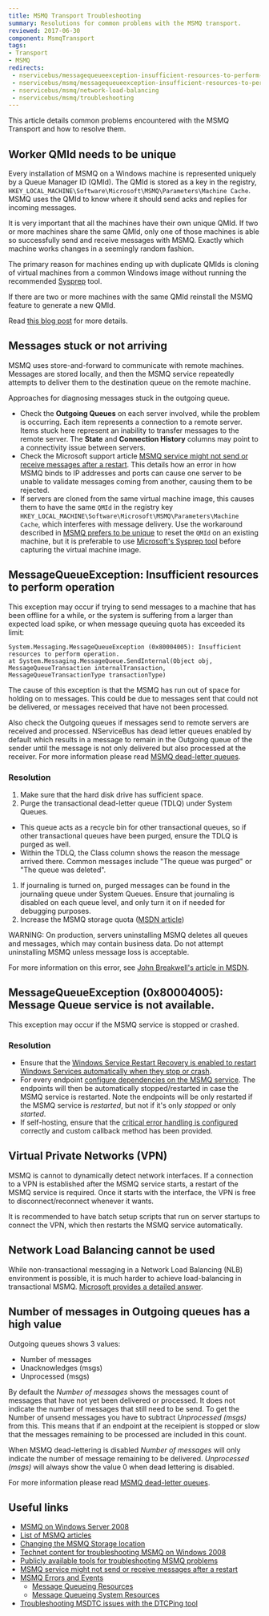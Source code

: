 ```yaml
---
title: MSMQ Transport Troubleshooting
summary: Resolutions for common problems with the MSMQ transport.
reviewed: 2017-06-30
component: MsmqTransport
tags:
- Transport
- MSMQ
redirects:
 - nservicebus/messagequeueexception-insufficient-resources-to-perform-operation
 - nservicebus/msmq/messagequeueexception-insufficient-resources-to-perform-operation
 - nservicebus/msmq/network-load-balancing
 - nservicebus/msmq/troubleshooting
---
```


This article details common problems encountered with the MSMQ Transport and how to resolve them.


## Worker QMId needs to be unique

Every installation of MSMQ on a Windows machine is represented uniquely by a Queue Manager ID (QMId). The QMId is stored as a key in the registry, `HKEY_LOCAL_MACHINE\Software\Microsoft\MSMQ\Parameters\Machine Cache`. MSMQ uses the QMId to know where it should send acks and replies for incoming messages.

It is very important that all the machines have their own unique QMId. If two or more machines share the same QMId, only one of those machines is able so successfully send and receive messages with MSMQ. Exactly which machine works changes in a seemingly random fashion.

The primary reason for machines ending up with duplicate QMIds is cloning of virtual machines from a common Windows image without running the recommended [Sysprep](https://technet.microsoft.com/en-us/library/cc766049.aspx) tool.

If there are two or more machines with the same QMId reinstall the MSMQ feature to generate a new QMId.

Read [this blog post](https://blogs.msdn.microsoft.com/johnbreakwell/2007/02/06/msmq-prefers-to-be-unique/) for more details.


## Messages stuck or not arriving

MSMQ uses store-and-forward to communicate with remote machines. Messages are stored locally, and then the MSMQ service repeatedly attempts to deliver them to the destination queue on the remote machine.

Approaches for diagnosing messages stuck in the outgoing queue.

 * Check the **Outgoing Queues** on each server involved, while the problem is occurring. Each item represents a connection to a remote server. Items stuck here represent an inability to transfer messages to the remote server. The **State** and **Connection History** columns may point to a connectivity issue between servers.
 * Check the Microsoft support article [MSMQ service might not send or receive messages after a restart](https://support.microsoft.com/en-us/kb/2554746). This details how an error in how MSMQ binds to IP addresses and ports can cause one server to be unable to validate messages coming from another, causing them to be rejected.
 * If servers are cloned from the same virtual machine image, this causes them to have the same `QMId` in the registry key `HKEY_LOCAL_MACHINE\Software\Microsoft\MSMQ\Parameters\Machine Cache`, which interferes with message delivery. Use the workaround described in [MSMQ prefers to be unique](https://blogs.msdn.microsoft.com/johnbreakwell/2007/02/06/msmq-prefers-to-be-unique/) to reset the `QMId` on an existing machine, but it is preferable to use [Microsoft's Sysprep tool](https://support.microsoft.com/en-us/kb/314828) before capturing the virtual machine image.


## MessageQueueException: Insufficient resources to perform operation

This exception may occur if trying to send messages to a machine that has been offline for a while, or the system is suffering from a larger than expected load spike, or when message queuing quota has exceeded its limit:

```
System.Messaging.MessageQueueException (0x80004005): Insufficient resources to perform operation.
at System.Messaging.MessageQueue.SendInternal(Object obj, MessageQueueTransaction internalTransaction, MessageQueueTransactionType transactionType)
```

The cause of this exception is that the MSMQ has run out of space for holding on to messages. This could be due to messages sent that could not be delivered, or messages received that have not been processed.

Also check the Outgoing queues if messages send to remote servers are received and processed. NServiceBus has dead letter queues enabled by default which results in a message to remain in the Outgoing queue of the sender until the message is not only delivered but also processed at the receiver. For more information please read [MSMQ dead-letter queues](dead-letter-queues.md).


### Resolution

 1. Make sure that the hard disk drive has sufficient space.
 1. Purge the transactional dead-letter queue (TDLQ) under System Queues.
  * This queue acts as a recycle bin for other transactional queues, so if other transactional queues have been purged, ensure the TDLQ is purged as well.
  * Within the TDLQ, the Class column shows the reason the message arrived there. Common messages include "The queue was purged" or "The queue was deleted".
 1. If journaling is turned on, purged messages can be found in the journaling queue under System Queues. Ensure that journaling is disabled on each queue level, and only turn it on if needed for debugging purposes.
 1. Increase the MSMQ storage quota ([MSDN article](https://support.microsoft.com/en-us/kb/899612))

WARNING: On production, servers uninstalling MSMQ deletes all queues and messages, which may contain business data. Do not attempt uninstalling MSMQ unless message loss is acceptable.

For more information on this error, see [John Breakwell's article in MSDN](https://blogs.msdn.microsoft.com/johnbreakwell/2006/09/18/insufficient-resources-run-away-run-away/).


## MessageQueueException (0x80004005): Message Queue service is not available.

This exception may occur if the MSMQ service is stopped or crashed.


### Resolution

- Ensure that the [Windows Service Restart Recovery is enabled to restart Windows Services automatically when they stop or crash](/nservicebus/hosting/windows-service.md#installation-restart-recovery).
- For every endpoint [configure dependencies on the MSMQ service](/nservicebus/hosting/windows-service.md#installation-service-dependencies). The endpoints will then be automatically stopped/restarted in case the MSMQ service is restarted. Note the endpoints will be only restarted if the MSMQ service is _restarted_, but not if it's only _stopped_ or only _started_.
- If self-hosting, ensure that the [critical error handling is configured](/nservicebus/hosting/critical-errors.md#custom-handling) correctly and custom callback method has been provided.


## Virtual Private Networks (VPN)

MSMQ is cannot to dynamically detect network interfaces. If a connection to a VPN is established after the MSMQ service starts, a restart of the MSMQ service is required. Once it starts with the interface, the VPN is free to disconnect/reconnect whenever it wants.

It is recommended to have batch setup scripts that run on server startups to connect the VPN, which then restarts the MSMQ service automatically.


## Network Load Balancing cannot be used

While non-transactional messaging in a Network Load Balancing (NLB) environment is possible, it is much harder to achieve load-balancing in transactional MSMQ. [Microsoft provides a detailed answer](https://support.microsoft.com/en-us/kb/899611).

## Number of messages in Outgoing queues has a high value

Outgoing queues shows 3 values:

- Number of messages
- Unacknowledges (msgs)
- Unprocessed (msgs)

By default the *Number of messages* shows the messages count of messages that have not yet been delivered or processed. It does not indicate the number of messages that still need to be send. To get the Number of unsend messages you have to subtract *Unprocessed (msgs)* from this.
This means that if an endpoint at the receipient is stopped or slow that the messages remaining to be processed are included in this count.

When MSMQ dead-lettering is disabled *Number of messages* will only indicate the number of message remaining to be delivered. *Unprocessed (msgs)* will always show the value 0 when dead lettering is disabled.

For more information please read [MSMQ dead-letter queues](dead-letter-queues.md).


## Useful links

 - [MSMQ on Windows Server 2008](https://technet.microsoft.com/en-gb/library/cc753070%28WS.10%29.aspx)
 - [List of MSMQ articles](https://blogs.msdn.microsoft.com/johnbreakwell/)
 - [Changing the MSMQ Storage location](https://blogs.msdn.microsoft.com/johnbreakwell/2009/02/09/changing-the-msmq-storage-location/)
 - [Technet content for troubleshooting MSMQ on Windows 2008](https://blogs.msdn.microsoft.com/johnbreakwell/2008/05/07/technet-content-for-troubleshooting-msmq-on-windows-2008-and-vista/)
 - [Publicly available tools for troubleshooting MSMQ problems](https://blogs.msdn.microsoft.com/johnbreakwell/2007/12/13/what-publically-available-tools-are-there-for-troubleshooting-msmq-problems/)
 - [MSMQ service might not send or receive messages after a restart](https://support.microsoft.com/en-us/kb/2554746)
 - [MSMQ Errors and Events](https://technet.microsoft.com/en-us/library/dd337466.aspx)
   - [Message Queueing Resources](https://technet.microsoft.com/en-us/library/dd337480.aspx)
   - [Message Queueing System Resources](https://technet.microsoft.com/en-us/library/dd337537.aspx)
 - [Troubleshooting MSDTC issues with the DTCPing tool](https://blogs.msdn.microsoft.com/distributedservices/2008/11/12/troubleshooting-msdtc-issues-with-the-dtcping-tool/)
